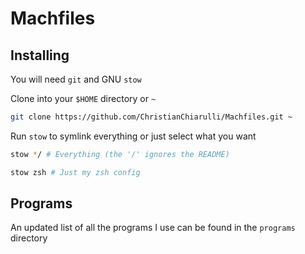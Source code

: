 # Machfiles

## Installing

You will need `git` and GNU `stow`

Clone into your `$HOME` directory or `~`

```bash
git clone https://github.com/ChristianChiarulli/Machfiles.git ~
```

Run `stow` to symlink everything or just select what you want

```bash
stow */ # Everything (the '/' ignores the README)
```

```bash
stow zsh # Just my zsh config
```

## Programs

An updated list of all the programs I use can be found in the `programs` directory
